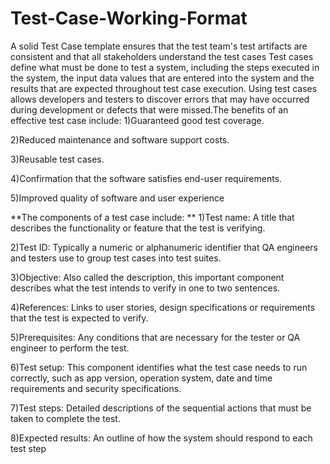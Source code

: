 # Test-Case-Working-Format
A solid Test Case template ensures that the test team's test artifacts are consistent and that all stakeholders understand the test cases
Test cases define what must be done to test a system, including the steps executed in the system, the input data values that are entered into the system and the results that are expected throughout test case execution. Using test cases allows developers and testers to discover errors that may have occurred during development or defects that were missed.The benefits of an effective test case include:
1)Guaranteed good test coverage.

2)Reduced maintenance and software support costs.

3)Reusable test cases.

4)Confirmation that the software satisfies end-user requirements.

5)Improved quality of software and user experience

**The components of a test case include:	**
1)Test name: A title that describes the functionality or feature that the test is verifying.

2)Test ID: Typically a numeric or alphanumeric identifier that QA engineers and testers use to group test cases into test suites.

3)Objective: Also called the description, this important component describes what the test intends to verify in one to two sentences.

4)References: Links to user stories, design specifications or requirements that the test is expected to verify.

5)Prerequisites: Any conditions that are necessary for the tester or QA engineer to perform the test.

6)Test setup: This component identifies what the test case needs to run correctly, such as app version, operation system, date and time requirements and security specifications.

7)Test steps: Detailed descriptions of the sequential actions that must be taken to complete the test.

8)Expected results: An outline of how the system should respond to each test step
